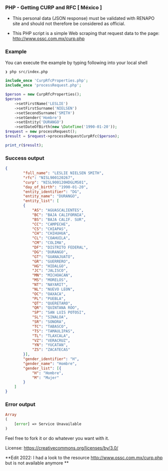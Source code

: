 ### PHP - Getting CURP and RFC [ México ]


- This personal data (JSON response) must be validated with RENAPO site and should not therefore be considered as official.

- This PHP script is a simple Web scraping that request data to the page: http://www.ossc.com.mx/curp.php


### Example

You can execute the example by typing following into your local shell

```bash
❯ php src/index.php
```


```php
include_once 'CurpRfcProperties.php';
include_once 'processRequest.php';

$person = new CurpRfcProperties();
$person
    ->setFirstName('LESLIE')
    ->setFirstSurname('NIELSEN')
    ->setSecondSurname('SMITH')
    ->setGender('Hombre')
    ->setEntity('DURANGO')
    ->setDateOfBirth(new \DateTime('1990-01-20'));
$request = new processRequest();
$result = $request->processRequestCurpRfc($person);

print_r($result);
```
### Success output

```json
{
        "full_name": "LESLIE NIELSEN SMITH",
        "rfc": "NISL900120267",
        "curp": "NISL900120HDGLMS01",
        "day_of_birth": "1990-01-20",
        "entity_identifier": "DG",
        "entity_name": "DURANGO",
        "entity_list": [
        {
            "AS": "AGUASCALIENTES",
            "BC": "BAJA CALIFORNIA",
            "BS": "BAJA CALIF. SUR",
            "CC": "CAMPECHE",
            "CS": "CHIAPAS",
            "CH": "CHIHUHUA",
            "CL": "COAHUILA",
            "CM": "COLIMA",
            "DF": "DISTRITO FEDERAL",
            "DG": "DURANGO",
            "GT": "GUANAJUATO",
            "GR": "GUERRERO",
            "HG": "HIDALGO",
            "JC": "JALISCO",
            "MN": "MICHOACAN",
            "MS": "MORELOS",
            "NT": "NAYARIT",
            "NL": "NUEVO LEON",
            "OC": "OAXACA",
            "PL": "PUEBLA",
            "QT": "QUERETARO",
            "QR": "QUINTANA ROO",
            "SP": "SAN LUIS POTOSI",
            "SL": "SINALOA",
            "SR": "SONORA",
            "TC": "TABASCO",
            "TS": "TAMAULIPAS",
            "TL": "TLAXCALA",
            "VZ": "VERACRUZ",
            "YN": "YUCATAN",
            "ZS": "ZACATECAS"
        }],
        "gender_identifier": "H",
        "gender_name": "Hombre",
        "gender_list": [{
            "H": "Hombre",
            "M": "Mujer"
        }
    ]
}

```

### Error output

```php
Array
(
    [error] => Service Unavailable
)
```


Feel free to fork it or do whatever you want with it.

License: https://creativecommons.org/licenses/by/3.0/

**Edit 2022: I had a look to the resource http://www.ossc.com.mx/curp.php but is not available anymore **

